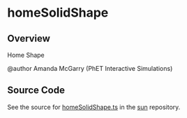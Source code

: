 # homeSolidShape

## Overview

Home Shape

@author Amanda McGarry (PhET Interactive Simulations)



## Source Code

See the source for [homeSolidShape.ts](https://github.com/phetsims/sun/blob/main/js/shapes/homeSolidShape.ts) in the [sun](https://github.com/phetsims/sun) repository.
